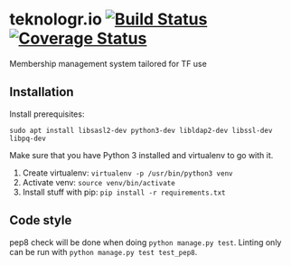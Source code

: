 # teknologr.io [![Build Status](https://travis-ci.org/Teknologforeningen/teknologr.io.svg?branch=develop)](https://travis-ci.org/Teknologforeningen/teknologr.io)  [![Coverage Status](https://coveralls.io/repos/github/Teknologforeningen/teknologr.io/badge.svg?branch=develop)](https://coveralls.io/github/Teknologforeningen/teknologr.io?branch=develop)
Membership management system tailored for TF use

## Installation

Install prerequisites:

    sudo apt install libsasl2-dev python3-dev libldap2-dev libssl-dev libpq-dev

Make sure that you have Python 3 installed and virtualenv to go with it.

1. Create virtualenv: `virtualenv -p /usr/bin/python3 venv`
2. Activate venv: `source venv/bin/activate`
3. Install stuff with pip: `pip install -r requirements.txt`

## Code style
pep8 check will be done when doing `python manage.py test`.
Linting only can be run with `python manage.py test test_pep8`.

